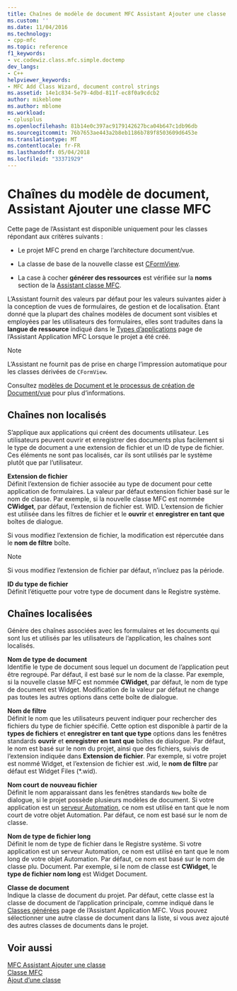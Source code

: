 ```yaml
---
title: Chaînes de modèle de document MFC Assistant Ajouter une classe | Documents Microsoft
ms.custom: ''
ms.date: 11/04/2016
ms.technology:
- cpp-mfc
ms.topic: reference
f1_keywords:
- vc.codewiz.class.mfc.simple.doctemp
dev_langs:
- C++
helpviewer_keywords:
- MFC Add Class Wizard, document control strings
ms.assetid: 14e1c834-5e79-4dbd-811f-ec8f0a9cdcb2
author: mikeblome
ms.author: mblome
ms.workload:
- cplusplus
ms.openlocfilehash: 81b14e0c397ac9179142627bca04b647c1db96db
ms.sourcegitcommit: 76b7653ae443a2b8eb1186b789f8503609d6453e
ms.translationtype: MT
ms.contentlocale: fr-FR
ms.lasthandoff: 05/04/2018
ms.locfileid: "33371929"
---
```

# <a name="document-template-strings-mfc-add-class-wizard"></a>Chaînes du modèle de document, Assistant Ajouter une classe MFC
Cette page de l’Assistant est disponible uniquement pour les classes répondant aux critères suivants :  
  
-   Le projet MFC prend en charge l’architecture document/vue.  
  
-   La classe de base de la nouvelle classe est [CFormView](../../mfc/reference/cformview-class.md).  
  
-   La case à cocher **générer des ressources** est vérifiée sur la **noms** section de la [Assistant classe MFC](../../mfc/reference/mfc-add-class-wizard.md).  
  
 L’Assistant fournit des valeurs par défaut pour les valeurs suivantes aider à la conception de vues de formulaires, de gestion et de localisation. Étant donné que la plupart des chaînes modèles de document sont visibles et employées par les utilisateurs des formulaires, elles sont traduites dans la **langue de ressource** indiqué dans le [Types d’applications](../../mfc/reference/application-type-mfc-application-wizard.md) page de l’Assistant Application MFC Lorsque le projet a été créé.  
  
> [!NOTE]
>  L’Assistant ne fournit pas de prise en charge l’impression automatique pour les classes dérivées de `CFormView`.  
  
 Consultez [modèles de Document et le processus de création de Document/vue](../../mfc/document-templates-and-the-document-view-creation-process.md) pour plus d’informations.  
  
## <a name="nonlocalized-strings"></a>Chaînes non localisés  
 S’applique aux applications qui créent des documents utilisateur. Les utilisateurs peuvent ouvrir et enregistrer des documents plus facilement si le type de document a une extension de fichier et un ID de type de fichier. Ces éléments ne sont pas localisés, car ils sont utilisés par le système plutôt que par l’utilisateur.  
  
 **Extension de fichier**  
 Définit l’extension de fichier associée au type de document pour cette application de formulaires. La valeur par défaut extension fichier basé sur le nom de classe. Par exemple, si la nouvelle classe MFC est nommée **CWidget**, par défaut, l’extension de fichier est. WID. L’extension de fichier est utilisée dans les filtres de fichier et le **ouvrir** et **enregistrer en tant que** boîtes de dialogue.  
  
 Si vous modifiez l’extension de fichier, la modification est répercutée dans le **nom de filtre** boîte.  
  
> [!NOTE]
>  Si vous modifiez l’extension de fichier par défaut, n’incluez pas la période.  
  
 **ID du type de fichier**  
 Définit l’étiquette pour votre type de document dans le Registre système.  
  
## <a name="localized-strings"></a>Chaînes localisées  
 Génère des chaînes associées avec les formulaires et les documents qui sont lus et utilisés par les utilisateurs de l’application, les chaînes sont localisés.  
  
 **Nom de type de document**  
 Identifie le type de document sous lequel un document de l’application peut être regroupé. Par défaut, il est basé sur le nom de la classe. Par exemple, si la nouvelle classe MFC est nommée **CWidget**, par défaut, le nom de type de document est Widget. Modification de la valeur par défaut ne change pas toutes les autres options dans cette boîte de dialogue.  
  
 **Nom de filtre**  
 Définit le nom que les utilisateurs peuvent indiquer pour rechercher des fichiers du type de fichier spécifié. Cette option est disponible à partir de la **types de fichiers** et **enregistrer en tant que type** options dans les fenêtres standards **ouvrir** et **enregistrer en tant que** boîtes de dialogue. Par défaut, le nom est basé sur le nom du projet, ainsi que des fichiers, suivis de l’extension indiquée dans **Extension de fichier**. Par exemple, si votre projet est nommé Widget, et l’extension de fichier est .wid, le **nom de filtre** par défaut est Widget Files (*.wid).  
  
 **Nom court de nouveau fichier**  
 Définit le nom apparaissant dans les fenêtres standards `New` boîte de dialogue, si le projet possède plusieurs modèles de document. Si votre application est un [serveur Automation](../../mfc/automation-servers.md), ce nom est utilisé en tant que le nom court de votre objet Automation. Par défaut, ce nom est basé sur le nom de classe.  
  
 **Nom de type de fichier long**  
 Définit le nom de type de fichier dans le Registre système. Si votre application est un serveur Automation, ce nom est utilisé en tant que le nom long de votre objet Automation. Par défaut, ce nom est basé sur le nom de classe plu. Document. Par exemple, si le nom de classe est **CWidget**, le **type de fichier nom long** est Widget Document.  
  
 **Classe de document**  
 Indique la classe de document du projet. Par défaut, cette classe est la classe de document de l’application principale, comme indiqué dans le [Classes générées](../../mfc/reference/generated-classes-mfc-application-wizard.md) page de l’Assistant Application MFC. Vous pouvez sélectionner une autre classe de document dans la liste, si vous avez ajouté des autres classes de documents dans le projet.  
  
## <a name="see-also"></a>Voir aussi  
 [MFC Assistant Ajouter une classe](../../mfc/reference/mfc-add-class-wizard.md)   
 [Classe MFC](../../mfc/reference/adding-an-mfc-class.md)   
 [Ajout d’une classe](../../ide/adding-a-class-visual-cpp.md)
